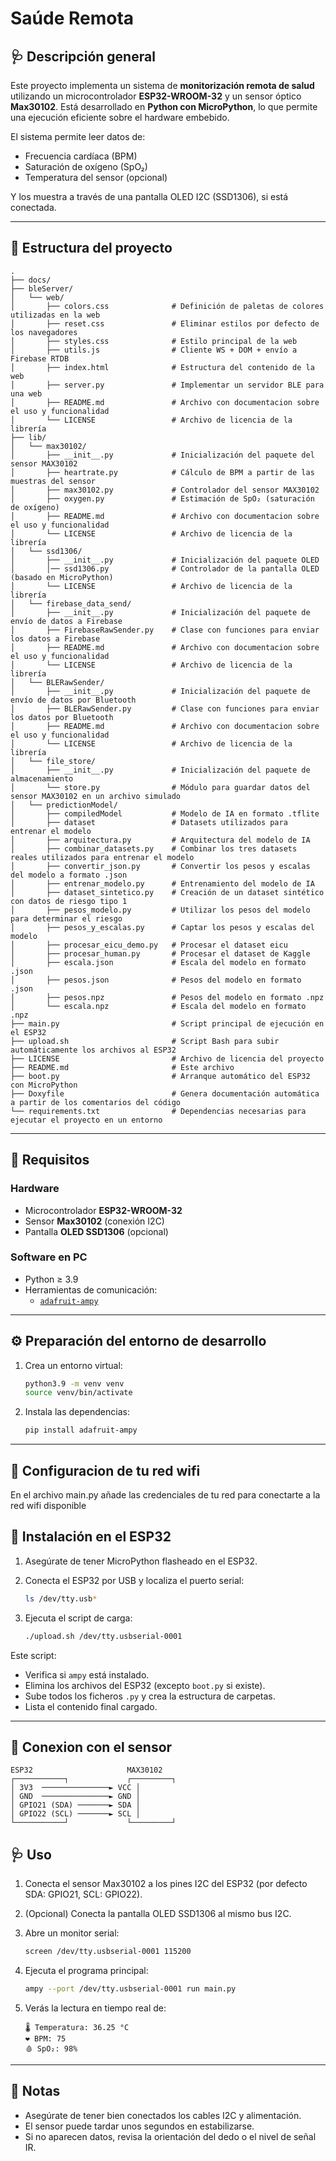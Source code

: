 # Saúde Remota

## 🩺 Descripción general

Este proyecto implementa un sistema de **monitorización remota de salud** utilizando un microcontrolador **ESP32-WROOM-32** y un sensor óptico **Max30102**. Está desarrollado en **Python con MicroPython**, lo que permite una ejecución eficiente sobre el hardware embebido.

El sistema permite leer datos de:
- Frecuencia cardíaca (BPM)
- Saturación de oxígeno (SpO₂)
- Temperatura del sensor (opcional)

Y los muestra a través de una pantalla OLED I2C (SSD1306), si está conectada.

---

## 📁 Estructura del proyecto

```
.
├── docs/
├── bleServer/  
│   └── web/
│       ├── colors.css              # Definición de paletas de colores utilizadas en la web 
│       ├── reset.css               # Eliminar estilos por defecto de los navegadores
│       ├── styles.css              # Estilo principal de la web
│       ├── utils.js                # Cliente WS + DOM + envío a Firebase RTDB
│       ├── index.html              # Estructura del contenido de la web 
│       ├── server.py               # Implementar un servidor BLE para una web
│       ├── README.md               # Archivo con documentacion sobre el uso y funcionalidad
│       └── LICENSE                 # Archivo de licencia de la librería                    
├── lib/
│   └── max30102/
│       ├── __init__.py             # Inicialización del paquete del sensor MAX30102 
│       ├── heartrate.py            # Cálculo de BPM a partir de las muestras del sensor
│       ├── max30102.py             # Controlador del sensor MAX30102
│       ├── oxygen.py               # Estimación de SpO₂ (saturación de oxígeno)
│       ├── README.md               # Archivo con documentacion sobre el uso y funcionalidad 
│       └── LICENSE                 # Archivo de licencia de la librería
│   └── ssd1306/
│       ├── __init__.py             # Inicialización del paquete OLED
│       │── ssd1306.py              # Controlador de la pantalla OLED (basado en MicroPython)
│       └── LICENSE                 # Archivo de licencia de la librería
│   └── firebase_data_send/
│       ├── __init__.py             # Inicialización del paquete de envío de datos a Firebase
│       ├── FirebaseRawSender.py    # Clase con funciones para enviar los datos a Firebase
│       ├── README.md               # Archivo con documentacion sobre el uso y funcionalidad
│       └── LICENSE                 # Archivo de licencia de la librería
│   └── BLERawSender/
│       ├── __init__.py             # Inicialización del paquete de envío de datos por Bluetooth
│       ├── BLERawSender.py         # Clase con funciones para enviar los datos por Bluetooth
│       ├── README.md               # Archivo con documentacion sobre el uso y funcionalidad
│       └── LICENSE                 # Archivo de licencia de la librería
│   └── file_store/
│       ├── __init__.py             # Inicialización del paquete de almacenamiento
│       └── store.py                # Módulo para guardar datos del sensor MAX30102 en un archivo simulado
│   └── predictionModel/
│       ├── compiledModel           # Modelo de IA en formato .tflite
│       ├── dataset                 # Datasets utilizados para entrenar el modelo
│       ├── arquitectura.py         # Arquitectura del modelo de IA
│       ├── combinar_datasets.py    # Combinar los tres datasets reales utilizados para entrenar el modelo
│       ├── convertir_json.py       # Convertir los pesos y escalas del modelo a formato .json
│       ├── entrenar_modelo.py      # Entrenamiento del modelo de IA
│       ├── dataset_sintetico.py    # Creación de un dataset sintético con datos de riesgo tipo 1
│       ├── pesos_modelo.py         # Utilizar los pesos del modelo para determinar el riesgo
│       ├── pesos_y_escalas.py      # Captar los pesos y escalas del modelo
│       ├── procesar_eicu_demo.py   # Procesar el dataset eicu
│       ├── procesar_human.py       # Procesar el dataset de Kaggle
│       ├── escala.json             # Escala del modelo en formato .json
│       ├── pesos.json              # Pesos del modelo en formato .json
│       ├── pesos.npz               # Pesos del modelo en formato .npz
│       └── escala.npz              # Escala del modelo en formato .npz
├── main.py                         # Script principal de ejecución en el ESP32
├── upload.sh                       # Script Bash para subir automáticamente los archivos al ESP32
├── LICENSE                         # Archivo de licencia del proyecto
├── README.md                       # Este archivo
├── boot.py                         # Arranque automático del ESP32 con MicroPython
├── Doxyfile                        # Genera documentación automática a partir de los comentarios del código
└── requirements.txt                # Dependencias necesarias para ejecutar el proyecto en un entorno

```

---

## 🧾 Requisitos

### Hardware
- Microcontrolador **ESP32-WROOM-32**
- Sensor **Max30102** (conexión I2C)
- Pantalla **OLED SSD1306** (opcional)

### Software en PC
- Python ≥ 3.9
- Herramientas de comunicación:
  - [`adafruit-ampy`](https://github.com/adafruit/ampy)

---

## ⚙️ Preparación del entorno de desarrollo

1. Crea un entorno virtual:
   ```bash
   python3.9 -m venv venv
   source venv/bin/activate
   ```

2. Instala las dependencias:
   ```bash
   pip install adafruit-ampy
   ```

---
## 🛜 Configuracion de tu red wifi
En el archivo main.py añade las credenciales de tu red para conectarte a la red wifi disponible

## 🚀 Instalación en el ESP32

1. Asegúrate de tener MicroPython flasheado en el ESP32.

2. Conecta el ESP32 por USB y localiza el puerto serial:
   ```bash
   ls /dev/tty.usb*
   ```

3. Ejecuta el script de carga:
   ```bash
   ./upload.sh /dev/tty.usbserial-0001
   ```

Este script:
- Verifica si `ampy` está instalado.
- Elimina los archivos del ESP32 (excepto `boot.py` si existe).
- Sube todos los ficheros `.py` y crea la estructura de carpetas.
- Lista el contenido final cargado.

---

## 🔧 Conexion con el sensor

```
ESP32                     MAX30102
┌───────────┐             ┌─────────┐
│ 3V3  ───────────────► VCC │
│ GND  ───────────────► GND │
│ GPIO21 (SDA) ───────► SDA │
│ GPIO22 (SCL) ───────► SCL │
└───────────┘             └─────────┘

```

## 🩺 Uso

1. Conecta el sensor Max30102 a los pines I2C del ESP32 (por defecto SDA: GPIO21, SCL: GPIO22).
2. (Opcional) Conecta la pantalla OLED SSD1306 al mismo bus I2C.
3. Abre un monitor serial:
   ```bash
   screen /dev/tty.usbserial-0001 115200
   ```
4. Ejecuta el programa principal:
   ```bash
   ampy --port /dev/tty.usbserial-0001 run main.py
   ```

5. Verás la lectura en tiempo real de:
   ```
   🌡️ Temperatura: 36.25 °C
   ❤️ BPM: 75
   🩸 SpO₂: 98%
   ```

---

## 📌 Notas

- Asegúrate de tener bien conectados los cables I2C y alimentación.
- El sensor puede tardar unos segundos en estabilizarse.
- Si no aparecen datos, revisa la orientación del dedo o el nivel de señal IR.
